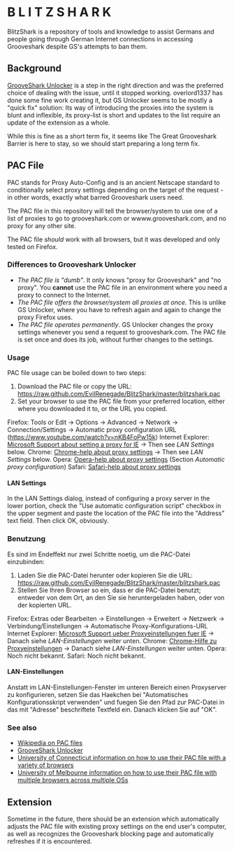 # B L I T Z S H A R K #
BlitzShark is a repository of tools and knowledge to assist Germans and people
going through German Internet connections in accessing Grooveshark despite GS's
attempts to ban them.

## Background ##
[GrooveShark Unlocker](https://addons.mozilla.org/de/firefox/addon/grooveshark-unlocker/) is a step in the right direction and was the preferred choice of dealing with the issue,
until it stopped working. overlord1337 has done some fine work creating it, but
GS Unlocker seems to be mostly a "quick fix" solution: Its way of introducing the
proxies into the system is blunt and inflexible, its proxy-list is short and updates
to the list require an update of the extension as a whole.

While this is fine as a short term fix, it seems like The Great Grooveshark Barrier
is here to stay, so we should start preparing a long term fix.

## PAC File ##
PAC stands for Proxy Auto-Config and is an ancient Netscape standard to conditionally
select proxy settings depending on the target of the request - in other words,
exactly what barred Grooveshark users need.

The PAC file in this repository will tell the browser/system to use one of a list
of proxies to go to grooveshark.com or wwww.grooveshark.com, and no proxy for any
other site.

The PAC file _should_ work with all browsers, but it was developed and only tested
on Firefox.

### Differences to Grooveshark Unlocker ###
- _The PAC file is "dumb"_. It only knows "proxy for Grooveshark" and "no proxy".
  You __cannot__ use the PAC file in an environment where you need a proxy to
  connect to the Internet.
- _The PAC file offers the browser/system all proxies at once_.
  This is unlike GS Unlocker, where you have to refresh again and again to change
  the proxy Firefox uses.
- _The PAC file operates permanently_. GS Unlocker changes the proxy settings
  whenever you send a request to grooveshark.com. The PAC file is set once and
  does its job, without further changes to the settings.

### Usage ###
PAC file usage can be boiled down to two steps:

1. Download the PAC file or copy the URL: https://raw.github.com/EvilRenegade/BlitzShark/master/blitzshark.pac
2. Set your browser to use the PAC file from your preferred location, either where
   you downloaded it to, or the URL you copied.

Firefox: Tools or Edit -> Options -> Advanced -> Network -> Connection/Settings -> Automatic proxy configuration URL (https://www.youtube.com/watch?v=nKB4FoPw15k)
Internet Explorer: [Microsoft Support about setting a proxy for IE](http://support.microsoft.com/kb/135982) -> Then see _LAN Settings_ below.
Chrome: [Chrome-help about proxy settings](https://support.google.com/chrome/bin/answer.py?hl=en&answer=96815) -> Then see _LAN Settings_ below.
Opera: [Opera-help about proxy settings](http://www.opera.com/support/kb/view/332/) (Section _Automatic proxy configuration_)
Safari: [Safari-help about proxy settings](http://docs.info.apple.com/article.html?path=Safari/5.0/en/9299.html)

#### LAN Settings ####
In the LAN Settings dialog, instead of configuring a proxy server in the lower portion,
check the "Use automatic configuration script" checkbox in the upper segment and
paste the location of the PAC file into the "Address" text field. Then click OK, obviously.

### Benutzung ###
Es sind im Endeffekt nur zwei Schritte noetig, um die PAC-Datei einzubinden:

1. Laden Sie die PAC-Datei herunter oder kopieren Sie die URL: https://raw.github.com/EvilRenegade/BlitzShark/master/blitzshark.pac
2. Stellen Sie Ihren Browser so ein, dass er die PAC-Datei benutzt; entweder von
   dem Ort, an den Sie sie heruntergeladen haben, oder von der kopierten URL.

Firefox: Extras oder Bearbeiten -> Einstellungen -> Erweitert -> Netzwerk -> Verbindung/Einstellungen -> Automatische Proxy-Konfigurations-URL
Internet Explorer: [Microsoft Support ueber Proxyeinstellungen fuer IE](http://support.microsoft.com/kb/135982/de-de) -> Danach siehe _LAN-Einstellungen_ weiter unten.
Chrome: [Chrome-Hilfe zu Proxyeinstellungen](https://support.google.com/chrome/bin/answer.py?hl=de&answer=96815) -> Danach siehe _LAN-Einstellungen_ weiter unten.
Opera: Noch nicht bekannt.
Safari: Noch nicht bekannt.

#### LAN-Einstellungen ####
Anstatt im LAN-Einstellungen-Fenster im unteren Bereich einen Proxyserver zu konfigurieren, 
setzen Sie das Haekchen bei "Automatisches Konfigurationsskript verwenden" und fuegen
Sie den Pfad zur PAC-Datei in das mit "Adresse" beschriftete Textfeld ein. Danach klicken Sie auf "OK".

### See also ###
- [Wikipedia on PAC files](https://en.wikipedia.org/wiki/Proxy_auto-config)
- [GrooveShark Unlocker](https://addons.mozilla.org/de/firefox/addon/grooveshark-unlocker/)
- [University of Connecticut information on how to use their PAC file with a variety of browsers](http://www.helpdesk.uconn.edu/trouble/proxy/autoprox.html)
- [University of Melbourne information on how to use their PAC file with multiple browsers across multiple OSs](http://www.its.unimelb.edu.au/support/networks/proxy)

## Extension ##
Sometime in the future, there should be an extension which automatically adjusts
the PAC file with existing proxy settings on the end user's computer, as well as
recognizes the Grooveshark blocking page and automatically refreshes if it is
encountered.